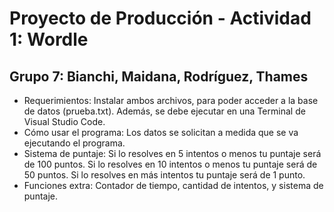 # Proyecto de Producción - Actividad 1: Wordle
## Grupo 7: Bianchi, Maidana, Rodríguez, Thames

* Requerimientos: Instalar ambos archivos, para poder acceder a la base de datos (prueba.txt). Además, se debe ejecutar en una Terminal de Visual Studio Code.
* Cómo usar el programa: Los datos se solicitan a medida que se va ejecutando el programa.
* Sistema de puntaje: Si lo resolves en 5 intentos o menos tu puntaje será de 100 puntos. Si lo resolves en 10 intentos o menos tu puntaje será de 50 puntos. Si lo resolves en más intentos tu puntaje será de 1 punto.
* Funciones extra: Contador de tiempo, cantidad de intentos, y sistema de puntaje.
